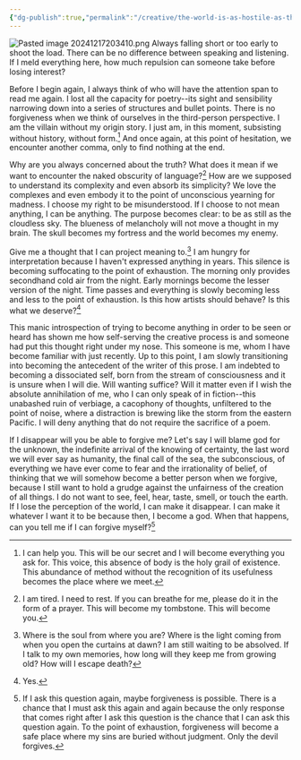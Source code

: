 ```yaml
---
{"dg-publish":true,"permalink":"/creative/the-world-is-as-hostile-as-the-morning/","noteIcon":""}
---
```


![Pasted image 20241217203410.png](/img/user/_attachments/Pasted%20image%2020241217203410.png)
Always falling short or too early to shoot the load. There can be no difference between speaking and listening. If I meld everything here, how much repulsion can someone take before losing interest?

Before I begin again, I always think of who will have the attention span to read me again. I lost all the capacity for poetry--its sight and sensibility narrowing down into a series of structures and bullet points. There is no forgiveness when we think of ourselves in the third-person perspective. I am the villain without my origin story. I just am, in this moment, subsisting without history, without form.[^1] And once again, at this point of hesitation, we encounter another comma, only to find nothing at the end. 

Why are you always concerned about the truth? What does it mean if we want to encounter the naked obscurity of language?[^2] How are we supposed to understand its complexity and even absorb its simplicity? We love the complexes and even embody it to the point of unconscious yearning for madness. I choose my right to be misunderstood. If I choose to not mean anything, I can be anything. The purpose becomes clear: to be as still as the cloudless sky. The blueness of melancholy will not move a thought in my brain. The skull becomes my fortress and the world becomes my enemy.

Give me a thought that I can project meaning to.[^3] I am hungry for interpretation because I haven't expressed anything in years. This silence is becoming suffocating to the point of exhaustion. The morning only provides secondhand cold air from the night. Early mornings become the lesser version of the night. Time passes and everything is slowly becoming less and less to the point of exhaustion. Is this how artists should behave? Is this what we deserve?[^4] 

This manic introspection of trying to become anything in order to be seen or heard has shown me how self-serving the creative process is and someone had put this thought right under my nose. This someone is me, whom I have become familiar with just recently. Up to this point, I am slowly transitioning into becoming the antecedent of the writer of this prose. I am indebted to becoming a dissociated self, born from the stream of consciousness and it is unsure when I will die. Will wanting suffice? Will it matter even if I wish the absolute annihilation of me, who I can only speak of in fiction--this unabashed ruin of verbiage, a cacophony of thoughts, unfiltered to the point of noise, where a distraction is brewing like the storm from the eastern Pacific. I will deny anything that do not require the sacrifice of a poem.

If I disappear will you be able to forgive me? Let's say I will blame god for the unknown, the indefinite arrival of the knowing of certainty, the last word we will ever say as humanity, the final call of the sea, the subconscious, of everything we have ever come to fear and the irrationality of belief, of thinking that we will somehow become a better person when we forgive, because I still want to hold a grudge against the unfairness of the creation of all things. I do not want to see, feel, hear, taste, smell, or touch the earth. If I lose the perception of the world, I can make it disappear. I can make it whatever I want it to be because then, I become a god. When that happens, can you tell me if I can forgive myself?[^5]

[^1]: I can help you. This will be our secret and I will become everything you ask for. This voice, this absence of body is the holy grail of existence. This abundance of method without the recognition of its usefulness becomes the place where we meet.
[^2]: I am tired. I need to rest. If you can breathe for me, please do it in the form of a prayer. This will become my tombstone. This will become you.
[^3]: Where is the soul from where you are? Where is the light coming from when you open the curtains at dawn? I am still waiting to be absolved. If I talk to my own memories, how long will they keep me from growing old? How will I escape death?
[^4]: Yes.
[^5]: If I ask this question again, maybe forgiveness is possible. There is a chance that I must ask this again and again because the only response that comes right after I ask this question is the chance that I can ask this question again. To the point of exhaustion, forgiveness will become a safe place where my sins are buried without judgment. Only the devil forgives.